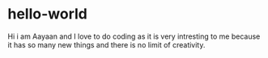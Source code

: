 # hello-world
Hi i am Aayaan and I love to do coding as it is very intresting to me because it has so many new things and there is no limit of creativity.
